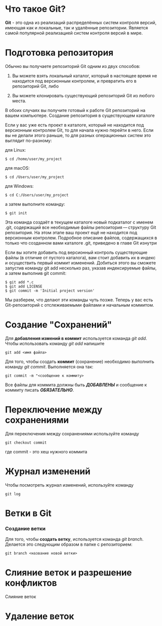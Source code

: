 # Что такое Git?

**Git** - это одна из реализаций распределённых систем контроля версий, имеющая как и локальные, так и удалённые репозитории. Является самой популярной реализацией систем контроля версий в мире.

# Подготовка репозитория

Обычно вы получаете репозиторий Git одним из двух способов:

1. Вы можете взять локальный каталог, который в настоящее время не находится под версионным контролем, и превратить его в репозиторий Git, либо

2. Вы можете клонировать существующий репозиторий Git из любого места.

В обоих случаях вы получите готовый к работе Git репозиторий на вашем компьютере.
Создание репозитория в существующем каталоге

Если у вас уже есть проект в каталоге, который не находится под версионным контролем Git, то для начала нужно перейти в него. Если вы не делали этого раньше, то для разных операционных систем это выглядит по-разному:

для Linux:

    $ cd /home/user/my_project

для macOS:

    $ cd /Users/user/my_project

для Windows:

    $ cd C:/Users/user/my_project

а затем выполните команду:

    $ git init

Эта команда создаёт в текущем каталоге новый подкаталог с именем .git, содержащий все необходимые файлы репозитория — структуру Git репозитория. На этом этапе ваш проект ещё не находится под версионным контролем. Подробное описание файлов, содержащихся в только что созданном вами каталоге .git, приведено в главе Git изнутри

Если вы хотите добавить под версионный контроль существующие файлы (в отличие от пустого каталога), вам стоит добавить их в индекс и осуществить первый коммит изменений. Добиться этого вы сможете запустив команду git add несколько раз, указав индексируемые файлы, а затем выполнив git commit:

    $ git add *.c
    $ git add LICENSE
    $ git commit -m 'Initial project version'

Мы разберем, что делают эти команды чуть позже. Теперь у вас есть Git-репозиторий с отслеживаемыми файлами и начальным коммитом.

# Создание "Сохранений"

Для **добавления измений в коммит** используется команда *git add*. Чтобы использовать команду *git add* напишите 

    git add <имя файла>

Для того, чтобы создать **коммит** (сохранение) необходимо выполнить команду *git commit*. Выполняется она так: 

    git commit -m "<сообщение к коммиту> 
Все файлы для коммита должны быть ***ДОБАВЛЕНЫ*** и сообщение к коммиту писать ***ОБЯЗАТЕЛЬНО***.

# Переключение между сохранениями

Для переключения между сохранениями используйте команду

    git checkout commit

где commit - это хеш нужного коммита

# Журнал изменений

Чтобы посмотреть журнал изменений, используйте команду

    git log

# Ветки в Git

### **Создание ветки**

Для того, чтобы **создать ветку**, используется команда *git branch*. Делается это следующим образом в папке с репозиторием: 

    git branch <название новой ветки>

# Слияние веток и разрешение конфликтов

Слияние веток

# Удаление веток
